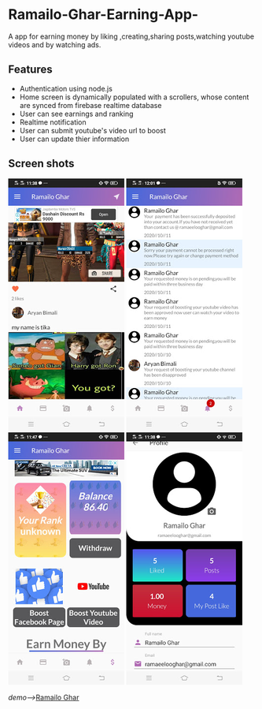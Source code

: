 # Ramailo-Ghar-Earning-App-
A app for earning money by liking ,creating,sharing posts,watching youtube videos and by watching ads.

## Features ##
* Authentication using node.js
* Home screen is dynamically populated with a scrollers, whose content are synced from firebase realtime database
* User can see earnings and ranking
* Realtime notification
* User can submit youtube's video url to boost
* User can update thier information

## Screen shots ##
![screen shots](/screenShots/img4.jpg)
![screen shots](/screenShots/img3.jpg)
![screen shots](/screenShots/img1.jpg)
![screen shots](/screenShots/img2.jpg)


*demo-->*[Ramailo Ghar](https://play.google.com/store/apps/details?id=com.aryanapps.ramailoghar)
